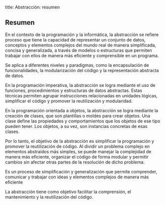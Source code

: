 title: Abstracción: resumen

## Resumen

En el contexto de la programación y la informática, la abstracción se refiere proceso que tiene la capacidad de representar un conjunto de datos, conceptos y elementos complejos del mundo real de manera simplificada, concisa y generalizada, a través de modelos o estructuras que permiten trabajar con ellos de manera más eficiente y comprensible en un programa.

Se aplica a diferentes niveles y paradigmas, como la encapsulación de funcionalidades, la modularización del código y la representación abstracta de datos. 

En la programación imperativa, la abstracción se logra mediante el uso de funciones, procedimientos y estructuras de datos abstractas. Estas técnicas permiten agrupar instrucciones relacionadas en unidades lógicas, simplificar el código y promover la reutilización y modularidad.

En la programación orientada a objetos, la abstracción se logra mediante la creación de clases, que son plantillas o moldes para crear objetos. Una clase define las propiedades y comportamientos que los objetos de ese tipo pueden tener. Los objetos, a su vez, son instancias concretas de esas clases. 

Por lo tanto, el objetivo de la abstracción es simplificar la programación y promover la reutilización de código. Al dividir un problema complejo en elementos abstraídos más simples, se puede manejar la complejidad de manera más eficiente, organizar el código de forma modular y permitir cambios sin afectar otras partes de la resolución de dicho problema.

Es un proceso de simplificación y generalización que permite comprender, comunicar y trabajar con ideas y elementos complejos de manera más eficiente

La abstracción tiene como objetivo facilitar la comprensión, el mantenimiento y la reutilización del código.